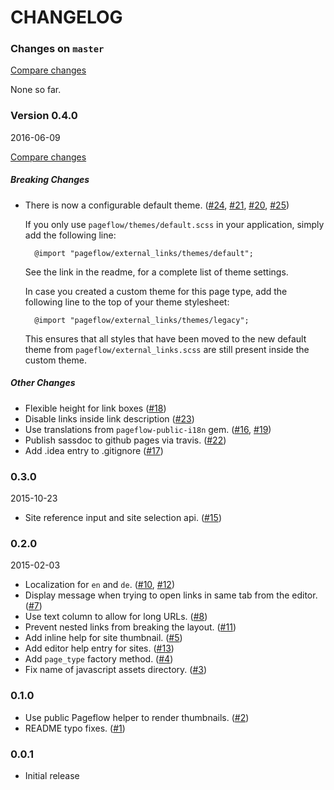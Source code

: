 # CHANGELOG

### Changes on `master`

[Compare changes](https://github.com/codevise/pageflow-external-links/compare/v0.4.0...master)

None so far.

### Version 0.4.0

2016-06-09

[Compare changes](https://github.com/codevise/pageflow-external-links/compare/v0.3.0...v0.4.0)

##### Breaking Changes

- There is now a configurable default theme.
  ([#24](https://github.com/codevise/pageflow-external-links/pull/24),
   [#21](https://github.com/codevise/pageflow-external-links/pull/21),
   [#20](https://github.com/codevise/pageflow-external-links/pull/20),
   [#25](https://github.com/codevise/pageflow-external-links/pull/25))

  If you only use `pageflow/themes/default.scss` in your application,
  simply add the following line:

        @import "pageflow/external_links/themes/default";

  See the link in the readme, for a complete list of theme settings.

  In case you created a custom theme for this page type, add the
  following line to the top of your theme stylesheet:

        @import "pageflow/external_links/themes/legacy";

  This ensures that all styles that have been moved to the new default
  theme from `pageflow/external_links.scss` are still present inside
  the custom theme.

##### Other Changes

- Flexible height for link boxes
  ([#18](https://github.com/codevise/pageflow-external-links/pull/18))
- Disable links inside link description
  ([#23](https://github.com/codevise/pageflow-external-links/pull/23))
- Use translations from `pageflow-public-i18n` gem.
  ([#16](https://github.com/codevise/pageflow-external-links/pull/16),
   [#19](https://github.com/codevise/pageflow-external-links/pull/19))
- Publish sassdoc to github pages via travis.
  ([#22](https://github.com/codevise/pageflow-external-links/pull/22))
- Add .idea entry to .gitignore
  ([#17](https://github.com/codevise/pageflow-external-links/pull/17))

### 0.3.0

2015-10-23

- Site reference input and site selection api.
  ([#15](https://github.com/codevise/pageflow-external-links/pull/15))

### 0.2.0

2015-02-03

- Localization for `en` and `de`.
  ([#10](https://github.com/codevise/pageflow-external-links/pull/10),
   [#12](https://github.com/codevise/pageflow-external-links/pull/12))
- Display message when trying to open links in same tab from the editor.
  ([#7](https://github.com/codevise/pageflow-external-links/pull/7))
- Use text column to allow for long URLs.
  ([#8](https://github.com/codevise/pageflow-external-links/pull/8))
- Prevent nested links from breaking the layout.
  ([#11](https://github.com/codevise/pageflow-external-links/pull/11))
- Add inline help for site thumbnail.
  ([#5](https://github.com/codevise/pageflow-external-links/pull/5))
- Add editor help entry for sites.
  ([#13](https://github.com/codevise/pageflow-external-links/pull/13))
- Add `page_type` factory method.
  ([#4](https://github.com/codevise/pageflow-external-links/pull/4))
- Fix name of javascript assets directory.
  ([#3](https://github.com/codevise/pageflow-external-links/pull/3))

### 0.1.0

- Use public Pageflow helper to render thumbnails.
  ([#2](https://github.com/codevise/pageflow-external-links/pull/2))
- README typo fixes.
  ([#1](https://github.com/codevise/pageflow-external-links/pull/1))

### 0.0.1

- Initial release
